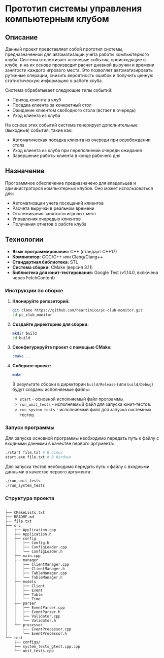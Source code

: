 # Прототип системы управления компьютерным клубом 

## Описание

Данный проект представляет собой прототип системы, предназначенной для автоматизации учета работы компьютерного клуба. Система отслеживает ключевые события, происходящие в клубе, и на их основе производит расчет дневной выручки и времени занятости каждого игрового места. Это позволяет автоматизировать рутинные операции, снизить вероятность ошибок и получить ценную статистическую информацию о работе клуба.

Система обрабатывает следующие типы событий:

* Приход клиента в клуб
* Посадка клиента за конкретный стол
* Ожидание клиентом свободного стола (встает в очередь)
* Уход клиента из клуба

На основе этих событий система генерирует дополнительные (выходные) события, такие как:

* Автоматическая посадка клиента из очереди при освобождении стола
* Уход клиента из клуба при переполнении очереди ожидания
* Завершение работы клиента в конце рабочего дня

## Назначение

Программное обеспечение предназначено для владельцев и администраторов компьютерных клубов. Оно может использоваться для:

* Автоматизации учета посещений клиентов
* Расчета выручки в реальном времени
* Отслеживания занятости игровых мест
* Управления очередью клиентов
* Получения отчетов о работе клуба

## Технологии

* **Язык программирования:** C++ (стандарт C++17)
* **Компилятор:** GCC/G++ или Clang/Clang++
* **Стандартная библиотека:** STL
* **Система сборки:** CMake (версия 3.11)
* **Библиотека для юнит-тестирования:** Google Test (v1.14.0, включена через FetchContent)

### Инструкции по сборке

1.  **Клонируйте репозиторий:**
    ```bash
    git clone https://github.com/heartinice/pc-club-monitor.git
    cd pc_club_monitor
    ```

2.  **Создайте директорию для сборки:**
    ```bash
    mkdir build
    cd build
    ```

3.  **Сконфигурируйте проект с помощью CMake:**
    ```bash
    cmake ..
    ```

4.  **Соберите проект:**
    ```bash
    make
    ```

    В результате сборки в директории `build/Release` (или `build/Debug`) будут созданы исполняемые файлы:
    * `start` - основной исполняемый файл программы.
    * `run_unit_tests`  - исполняемый файл для запуска юнит-тестов.
    * `run_system_tests` - исполняемый файл для запуска системных тестов.

### Запуск программы

Для запуска основной программы необходимо передать путь к файлу с входными данными в качестве первого аргумента:

```bash
./start file.txt # В Linux
start.exe file.txt # В Windows
```

Для запуска тестов необходимо передать путь к файлу с входными данными в качестве первого аргумента:

```bash
./run_unit_tests 
./run_system_tests
```

### Структура проекта

```
.
├── CMakeLists.txt
├── README.md
├── file.txt
├── src
│   ├── Application.cpp
│   ├── Application.h
│   ├── config
│   │   ├── Config.h
│   │   ├── ConfigLoader.cpp
│   │   └── ConfigLoader.h
│   ├── main.cpp
│   ├── manager
│   │   ├── ClientManager.cpp
│   │   ├── ClientManager.h
│   │   ├── TableManager.cpp
│   │   └── TableManager.h
│   ├── models
│   │   ├── Client
│   │   ├── Event
│   │   ├── Table
│   │   └── Time
│   ├── parser
│   │   ├── EventParser.cpp
│   │   ├── EventParser.h
│   │   ├── Validator.cpp
│   │   └── Validator.h
│   └── processor
│       ├── EventProcessor.cpp
│       └── EventProcessor.h
└── test
    ├── configs/
    ├── system_tests_gtest.cpp.cpp
    └── unit_tests.cpp
```